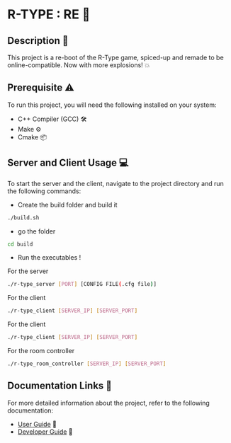 # R-TYPE : RE :rocket:

## Description :book:

This project is a re-boot of the R-Type game, spiced-up and remade to be online-compatible. Now with more explosions! :boom:

## Prerequisite :warning:

To run this project, you will need the following installed on your system:

- C++ Compiler (GCC) :hammer_and_wrench:
- Make :gear:
- Cmake :package:

## Server and Client Usage :computer:

To start the server and the client, navigate to the project directory and run the following commands:

- Create the build folder and build it

```sh
./build.sh
```

- go the folder

```sh
cd build
```

- Run the executables !

For the server
```sh
./r-type_server [PORT] [CONFIG FILE(.cfg file)]
```

For the client
```sh
./r-type_client [SERVER_IP] [SERVER_PORT]
```

For the client
```sh
./r-type_client [SERVER_IP] [SERVER_PORT]
```

For the room controller
```sh
./r-type_room_controller [SERVER_IP] [SERVER_PORT]
```

## Documentation Links :link:

For more detailed information about the project, refer to the following documentation:

- [User Guide](link_to_user_guide) :book:
- [Developer Guide](https://r-type-2.gitbook.io/r-type-re-or-server-documentation/) :book:
